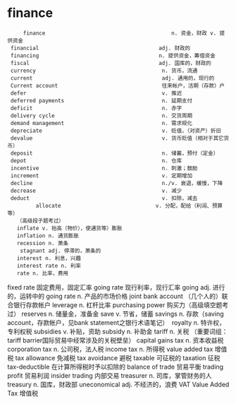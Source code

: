 # finance

         finance                                        n. 资金，财政 v. 提供资金
     financial                                      adj. 财政的
     financing                                      n. 提供资金，筹借资金
     fiscal                                         adj. 国库的，财政的
     currency                                        n. 货币，流通
     current                                         adj. 通用的，现行的
     Current account                                 往来帐户，活期（存款）户
     defer                                           v. 推迟
     deferred payments                               n. 延期支付
     deficit                                         n. 赤字
     delivery cycle                                  n. 交货周期
     demand management                               n. 需求规化
     depreciate                                      v. 贬值，（对资产）折旧
     devalue                                         v. 货币贬值（相对于其它货币）
     deposit                                         n. 储蓄，预付（定金）
     depot                                           n. 仓库
     incentive                                       n. 刺激；鼓励
     increment                                       v. 定期增加
     decline                                         n./v. 衰退，缓慢，下降
     decrease                                        v. 减少
     deduct                                          v. 扣除，减去
             allocate                              v. 分配，配给（利润、预算等）
       （高级段子题考过）
       inflate v. 抬高（物价），使通货等）膨胀
       inflation n. 通货膨胀
       recession n. 萧条
        stagnant adj. 停滞的，萧条的
       interest n. 利息，兴趣
       interest rate n. 利率
       rate n. 比率，费用
fixed rate 固定费用，固定汇率
going rate 现行利率，现行汇率
     going                                         adj. 进行的，运转中的
     going rate                                    n. 产品的市场价格
       joint bank account      （几个人的）联合银行存款帐户
       leverage n. 杠杆比率
       purchasing power 购买力（高级填空题考过）
       reserves n. 储量金，准备金
       save v. 节省，储蓄
       savings n. 存款（saving account，存款帐户，见bank statement之银行术语笔记） 
       royalty n. 特许权，专利权税
       subsidies v. 补贴，资助
subsidy n. 补助金
tariff n. 关税 （重要词组：tariff barrier国际贸易中经常涉及的关税壁垒）
capital gains tax n. 资本收益税
corporation tax n. 公司税，法人税
income tax n. 所得税
value added tax 增值税
tax allowance 免减税
tax avoidance 避税
taxable 可征税的
taxation 征税
tax-deductible 在计算所得税时予以扣除的
balance of trade 贸易平衡
trading profit 贸易利润
insider trading 内部交易
treasurer n. 司库，掌管财务的人
treasury n. 国库，财政部
uneconomical adj. 不经济的，浪费
VAT Value Added Tax 增值税






   

    

 